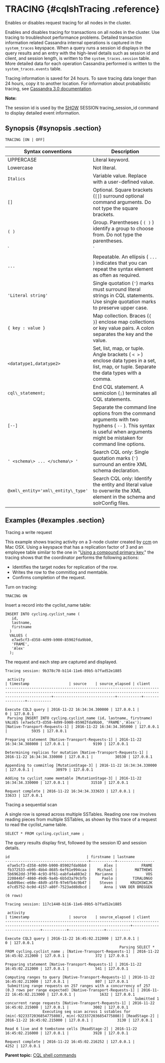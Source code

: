 # TRACING {#cqlshTracing .reference}

Enables or disables request tracing for all nodes in the cluster.

Enables and disables tracing for transactions on all nodes in the cluster. Use tracing to troubleshoot performance problems. Detailed transaction information related Cassandra internal operations is captured in the `system_traces` keyspace. When a query runs a session id displays in the query results and an entry with the high-level details such as session id and client, and session length, is written to the `system_traces.session` table. More detailed data for each operation Cassandra performed is written to the `system_traces.events` table.

Tracing information is saved for 24 hours. To save tracing data longer than 24 hours, copy it to another location. For information about probabilistic tracing, see [Cassandra 3.0 documentation](/en/cassandra-oss/3.0/cassandra/tools/toolsSetTraceProbability.html).

**Note:** 

The session id is used by the [SHOW](cqlshShow.md) SESSION tracing\_session\_id command to display detailed event information.

## Synopsis {#synopsis .section}

```
TRACING [ON | OFF]
```

|Syntax conventions|Description|
|------------------|-----------|
|UPPERCASE|Literal keyword.|
|Lowercase|Not literal.|
|`Italics`|Variable value. Replace with a user-defined value.|
|`[]`|Optional. Square brackets \(`[]`\) surround optional command arguments. Do not type the square brackets.|
|`( )`|Group. Parentheses \( `( )` \) identify a group to choose from. Do not type the parentheses.|
|`|`|Or. A vertical bar \(`|`\) separates alternative elements. Type any one of the elements. Do not type the vertical bar.|
|`...`|Repeatable. An ellipsis \( `...` \) indicates that you can repeat the syntax element as often as required.|
|`'Literal string'`|Single quotation \(`'`\) marks must surround literal strings in CQL statements. Use single quotation marks to preserve upper case.|
|`{ key : value }`|Map collection. Braces \(`{ }`\) enclose map collections or key value pairs. A colon separates the key and the value.|
|`<datatype1,datatype2>`|Set, list, map, or tuple. Angle brackets \( `< >` \) enclose data types in a set, list, map, or tuple. Separate the data types with a comma.|
|`cql\_statement;`|End CQL statement. A semicolon \(`;`\) terminates all CQL statements.|
|`[--]`|Separate the command line options from the command arguments with two hyphens \( `--` \). This syntax is useful when arguments might be mistaken for command line options.|
|`' <schema\> ... </schema\> '`|Search CQL only: Single quotation marks \(`'`\) surround an entire XML schema declaration.|
|`@xml\_entity='xml\_entity\_type'`|Search CQL only: Identify the entity and literal value to overwrite the XML element in the schema and solrConfig files.|

## Examples {#examples .section}

Tracing a write request

This example shows tracing activity on a 3-node cluster created by [ccm](https://github.com/pcmanus/ccm) on Mac OSX. Using a keyspace that has a replication factor of 3 and an employee table similar to the one in "[Using a compound primary key](../cql_using/useCompoundPrimaryKey.md)," the tracing shows that the coordinator performs the following actions:

-   Identifies the target nodes for replication of the row.
-   Writes the row to the commitlog and memtable.
-   Confirms completion of the request.

Turn on tracing:

```language-cql
TRACING ON
```

Insert a record into the cyclist\_name table:

```language-cql
INSERT INTO cycling.cyclist_name (
   id, 
   lastname, 
   firstname
  ) 
  VALUES (
   e7ae5cf3-d358-4d99-b900-85902fda9bb0, 
   'FRAME',
   'Alex'
  );
```

The request and each step are captured and displayed.

```no-highlight
Tracing session: 9b378c70-b114-11e6-89b5-b7fad52e1885

 activity                                                                                                                                                        | timestamp                  | source    | source_elapsed | client
-----------------------------------------------------------------------------------------------------------------------------------------------------------------+----------------------------+-----------+----------------+-----------
                                                                                                                                              Execute CQL3 query | 2016-11-22 16:34:34.300000 | 127.0.0.1 |              0 | 127.0.0.1
 Parsing INSERT INTO cycling.cyclist_name (id, lastname, firstname) VALUES (e7ae5cf3-d358-4d99-b900-85902fda9bb0, 'FRAME','Alex'); [Native-Transport-Requests-1] | 2016-11-22 16:34:34.305000 | 127.0.0.1 |           5935 | 127.0.0.1
                                                                                                               Preparing statement [Native-Transport-Requests-1] | 2016-11-22 16:34:34.308000 | 127.0.0.1 |           9199 | 127.0.0.1
                                                                                                 Determining replicas for mutation [Native-Transport-Requests-1] | 2016-11-22 16:34:34.330000 | 127.0.0.1 |          30530 | 127.0.0.1
                                                                                                                        Appending to commitlog [MutationStage-3] | 2016-11-22 16:34:34.330000 | 127.0.0.1 |          30979 | 127.0.0.1
                                                                                                               Adding to cyclist_name memtable [MutationStage-3] | 2016-11-22 16:34:34.330000 | 127.0.0.1 |          31510 | 127.0.0.1
                                                                                                                                                Request complete | 2016-11-22 16:34:34.333633 | 127.0.0.1 |          33633 | 127.0.0.1
```

Tracing a sequential scan

A single row is spread across multiple SSTables. Reading one row involves reading pieces from multiple SSTables, as shown by this trace of a request to read the cyclist\_name table.

```screen
SELECT * FROM cycling.cyclist_name ;
```

The query results display first, followed by the session ID and session details.

```no-highlight
id                                   | firstname | lastname
--------------------------------------+-----------+-----------------
 e7ae5cf3-d358-4d99-b900-85902fda9bb0 |      Alex |           FRAME
 fb372533-eb95-4bb4-8685-6ef61e994caa |   Michael |        MATTHEWS
 5b6962dd-3f90-4c93-8f61-eabfa4a803e2 |  Marianne |             VOS
 220844bf-4860-49d6-9a4b-6b5d3a79cbfb |     Paolo |       TIRALONGO
 6ab09bec-e68e-48d9-a5f8-97e6fb4c9b47 |    Steven |      KRUIKSWIJK
 e7cd5752-bc0d-4157-a80f-7523add8dbcd |      Anna | VAN DER BREGGEN

(6 rows)

Tracing session: 117c1440-b116-11e6-89b5-b7fad52e1885

 activity                                                                                                                      | timestamp                  | source    | source_elapsed | client
-------------------------------------------------------------------------------------------------------------------------------+----------------------------+-----------+----------------+-----------
                                                                                                            Execute CQL3 query | 2016-11-22 16:45:02.212000 | 127.0.0.1 |              0 | 127.0.0.1
                                                    Parsing SELECT * FROM cycling.cyclist_name ; [Native-Transport-Requests-1] | 2016-11-22 16:45:02.212000 | 127.0.0.1 |            372 | 127.0.0.1
                                                                             Preparing statement [Native-Transport-Requests-1] | 2016-11-22 16:45:02.212000 | 127.0.0.1 |            541 | 127.0.0.1
                                                                       Computing ranges to query [Native-Transport-Requests-1] | 2016-11-22 16:45:02.213000 | 127.0.0.1 |            807 | 127.0.0.1
 Submitting range requests on 257 ranges with a concurrency of 257 (0.3 rows per range expected) [Native-Transport-Requests-1] | 2016-11-22 16:45:02.213000 | 127.0.0.1 |           1632 | 127.0.0.1
                                                           Submitted 1 concurrent range requests [Native-Transport-Requests-1] | 2016-11-22 16:45:02.215000 | 127.0.0.1 |           3002 | 127.0.0.1
                 Executing seq scan across 1 sstables for (min(-9223372036854775808), min(-9223372036854775808)] [ReadStage-2] | 2016-11-22 16:45:02.215000 | 127.0.0.1 |           3130 | 127.0.0.1
                                                                               Read 6 live and 0 tombstone cells [ReadStage-2] | 2016-11-22 16:45:02.216000 | 127.0.0.1 |           3928 | 127.0.0.1
                                                                                                              Request complete | 2016-11-22 16:45:02.216252 | 127.0.0.1 |           4252 | 127.0.0.1
```

**Parent topic:** [CQL shell commands](../../cql/cql_reference/cqlshCommandsTOC.md)

